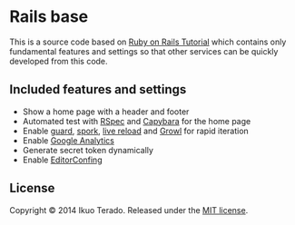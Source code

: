 # Rails base

This is a source code based on [Ruby on Rails Tutorial](http://ruby.railstutorial.org/) which contains only fundamental features and settings so that other services can be quickly developed from this code.

## Included features and settings

* Show a home page with a header and footer
* Automated test with [RSpec](http://rspec.info/) and [Capybara](https://github.com/jnicklas/capybara) for the home page
* Enable [guard](https://github.com/guard/guard), [spork](https://github.com/sporkrb/spork-rails), [live reload](https://github.com/guard/guard-livereload) and [Growl](http://growl.info/) for rapid iteration
* Enable [Google Analytics](http://www.google.com/analytics/)
* Generate secret token dynamically
* Enable [EditorConfing](http://editorconfig.org/)

## License

Copyright &copy; 2014 Ikuo Terado. Released under the [MIT license](http://www.opensource.org/licenses/mit-license.php).

